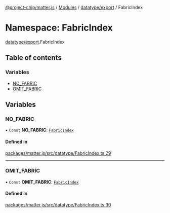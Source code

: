 [@project-chip/matter.js](../README.md) / [Modules](../modules.md) / [datatype/export](datatype_export.md) / FabricIndex

# Namespace: FabricIndex

[datatype/export](datatype_export.md).FabricIndex

## Table of contents

### Variables

- [NO\_FABRIC](datatype_export.FabricIndex.md#no_fabric)
- [OMIT\_FABRIC](datatype_export.FabricIndex.md#omit_fabric)

## Variables

### NO\_FABRIC

• `Const` **NO\_FABRIC**: [`FabricIndex`](datatype_export.md#fabricindex)

#### Defined in

[packages/matter.js/src/datatype/FabricIndex.ts:29](https://github.com/project-chip/matter.js/blob/16d5b0d/packages/matter.js/src/datatype/FabricIndex.ts#L29)

___

### OMIT\_FABRIC

• `Const` **OMIT\_FABRIC**: [`FabricIndex`](datatype_export.md#fabricindex)

#### Defined in

[packages/matter.js/src/datatype/FabricIndex.ts:30](https://github.com/project-chip/matter.js/blob/16d5b0d/packages/matter.js/src/datatype/FabricIndex.ts#L30)
